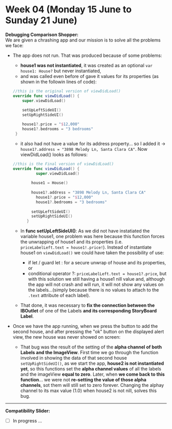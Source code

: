 # Week 04 (Monday 15 June to Sunday 21 June)
 
**Debugging Comparison Shopper:**  
We are given a chrashing app and our mission is to solve all the problems we face:

- The app does not run. That was produced because of some problems:
  - **house1 was not instantiated**, it was created as an optional `var house1: House?` but never instantiated,
  - and was called even before of gave it values for its properties (as shown in the followin lines of code):
  ```Swift
  //this is the original version of viewDidLoad()
  override func viewDidLoad() {
      super.viewDidLoad()
      
      setUpLeftSideUI()
      setUpRightSideUI()
  
      house1?.price = "$12,000"
      house1?.bedrooms = "3 bedrooms"
   }
  ```  
  
  - it also had not have a value for its address property... so I added it -> `house1?.address = "3898 Melody Ln, Santa Clara CA"`. Now viewDidLoad() looks as follows:
  ```Swift
  //this is the Final version of viewDidLoad()
  override func viewDidLoad() {
            super.viewDidLoad()
            
          house1 = House()
            
          house1?.address = "3898 Melody Ln, Santa Clara CA"
            house1?.price = "$12,000"
            house1?.bedrooms = "3 bedrooms"
          
          setUpLeftSideUI()
          setUpRightSideUI()
        }
   ```
  - In **func setUpLeftSideUI()**: As we did not have instatiated the variable house1, one problem was here because this function forces the unwrapping of house1 and its properties  (i.e. `priceLabelLeft.text = house1!.price!`). Instead of instantiate house1 on `viewDidLoad()` we could have taken the possibility of use:
    - if let / guard let : for a secure unwrap of house and its properties, or 
    - conditional operator ?: `priceLabelLeft.text = house1?.price`, but with this solution we still having a house1 nill value and, although the app will not crash and will run, it will not show any values on the labels...(simply because there is no values to attach to the `.text` attribute of each label).
  
  - That done, it was necessary to **fix the connection between the IBOutlet** of one of the Labels **and its corresponding StoryBoard Label**.
 
- Once we have the app running, when we press the button to add the second house, and after pressing the "ok" button on the displayed alert view, the new house was never showed on screen:
  - That bug was the result of the setting of the **alpha channel of both Labels and the ImageView**. First time we go through the function involved in showing the data of that second house `setUpRightSideUI()`, as we start the app, **house2 is not instantiated yet**, so this functions set the **alpha channel values** of all the labels and the imageView **equal to zero**. Later, when **we come back to this function**... we were not **re-setting the value of those alpha channels**, sot them will still set to zero forever. Changing the alphay channel to its max value (1.0) when house2 is not nill, solves this bug.

--- 

**Compatibility Slider:** 
  - [ ] In progress ...
